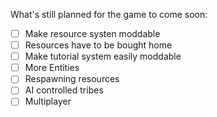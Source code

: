 What's still planned for the game to come soon:

  - [ ] Make resource systen moddable
  - [ ] Resources have to be bought home
  - [ ] Make tutorial system easily moddable
  - [ ] More Entities
  - [ ] Respawning resources
  - [ ] AI controlled tribes
  - [ ] Multiplayer
